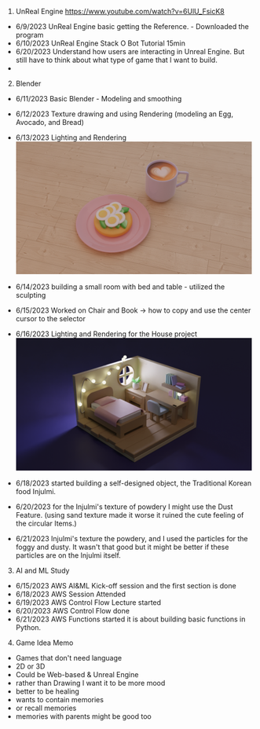 1. UnReal Engine  https://www.youtube.com/watch?v=6UlU_FsicK8 
  - 6/9/2023 UnReal Engine basic getting the Reference. - Downloaded the program
  - 6/10/2023 UnReal Engine Stack O Bot Tutorial 15min
  - 6/20/2023 Understand how users are interacting in Unreal Engine. But still have to think about what type of game that I want to build.
  - 

2. Blender 
 - 6/11/2023 Basic Blender - Modeling and smoothing 
 - 6/12/2023 Texture drawing and using Rendering (modeling an Egg, Avocado, and Bread)
 - 6/13/2023 Lighting and Rendering 
 ![Alt text](Creation/brackfast%20.png)
 
 - 6/14/2023 building a small room with bed and table - utilized the sculpting 
 - 6/15/2023 Worked on Chair and Book -> how to copy and use the center cursor to the selector
 - 6/16/2023 Lighting and Rendering for the House project 
![Alt text](Creation/House.png)

 - 6/18/2023 started building a self-designed object, the Traditional Korean food Injulmi.
 - 6/20/2023 for the Injulmi's texture of powdery I might use the Dust Feature. (using sand texture made it worse it ruined the cute feeling of the circular Items.)
 - 6/21/2023 Injulmi's texture the powdery, and I used the particles for the foggy and dusty. It wasn't that good but it might be better if these particles are on the Injulmi itself. 

3. AI and ML Study 
 - 6/15/2023 AWS AI&ML Kick-off session and the first section is done
 - 6/18/2023 AWS Session Attended
 - 6/19/2023 AWS Control Flow Lecture started
 - 6/20/2023 AWS Control Flow done
 - 6/21/2023 AWS Functions started it is about building basic functions in Python.

4. Game Idea Memo
 - Games that don't need language
 - 2D or 3D
 - Could be Web-based & Unreal Engine
 - rather than Drawing I want it to be more mood
 - better to be healing
 - wants to contain memories
 - or recall memories
 - memories with parents might be good too
